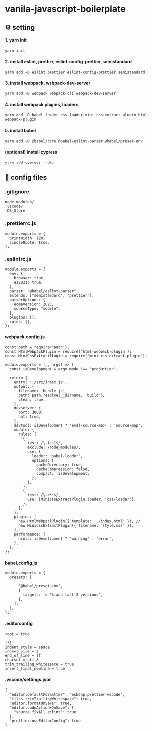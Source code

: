# vanila-javascript-boilerplate


## ⚙️ setting

#### 1. yarn init

```
yarn init
```

#### 2. install eslint, prettier, eslint-config-prettier, semistandard

```
yarn add -D eslint prettier eslint-config-prettier semistandard
```

#### 3. install webpack, webpack-dev-server

```
yarn add -D webpack webpack-cli webpack-dev-server
```

#### 4. install webpack plugins, loaders

```
yarn add -D babel-loader css-loader mini-css-extract-plugin html-webpack-plugin
```

#### 5. install babel

```
yarn add -D @babel/core @babel/eslint-parser @babel/preset-env
```

#### (optional) install cypress

```
yarn add cypress --dev
```


## 📜 config files

### .gitignore

```
node_modules/
.vscode/
.DS_Store
```

### .prettierrc.js

```
module.exports = {
  printWidth: 120,
  singleQuote: true,
};
```

### .eslintrc.js

```
module.exports = {
  env: {
    browser: true,
    es2021: true,
  },
  parser: "@babel/eslint-parser",
  extends: ["semistandard", "prettier"],
  parserOptions: {
    ecmaVersion: 2021,
    sourceType: "module",
  },
  plugins: [],
  rules: {},
};
```

#### webpack.config.js

```
const path = require('path');
const HtmlWebpackPlugin = require('html-webpack-plugin');
const MiniCssExtractPlugin = require('mini-css-extract-plugin');

module.exports = (_, argv) => {
  const isDevelopment = argv.mode !== 'production';

  return {
    entry: './src/index.js',
    output: {
      filename: 'bundle.js',
      path: path.resolve(__dirname, 'build'),
      clean: true,
    },
    devServer: {
      port: 3000,
      hot: true,
    },
    devtool: isDevelopment ? 'eval-source-map' : 'source-map',
    module: {
      rules: [
        {
          test: /\.(js)$/,
          exclude: /node_modules/,
          use: {
            loader: 'babel-loader',
            options: {
              cacheDirectory: true,
              cacheCompression: false,
              compact: !isDevelopment,
            },
          },
        },
        {
          test: /\.css$/,
          use: [MiniCssExtractPlugin.loader, 'css-loader'],
        },
      ],
    },
    plugins: [
      new HtmlWebpackPlugin({ template: './index.html' }), //
      new MiniCssExtractPlugin({ filename: 'style.css' }),
    ],
    performance: {
      hints: isDevelopment ? 'warning' : 'error',
    },
  };
};
```

#### babel.config.js

```
module.exports = {
  presets: [
    [
      '@babel/preset-env',
      {
        targets: '> 1% and last 2 versions',
      },
    ],
  ],
};
```

#### .editorconfig

```
root = true

[*]
indent_style = space
indent_size = 2
end_of_line = lf
charset = utf-8
trim_trailing_whitespace = true
insert_final_newline = true
```

#### .vscode/settings.json

```
{
  "editor.defaultFormatter": "esbenp.prettier-vscode",
  "files.trimTrailingWhitespace": true,
  "editor.formatOnSave": true,
  "editor.codeActionsOnSave": {
    "source.fixAll.eslint": true
  },
  "prettier.useEditorConfig": true
}
```

